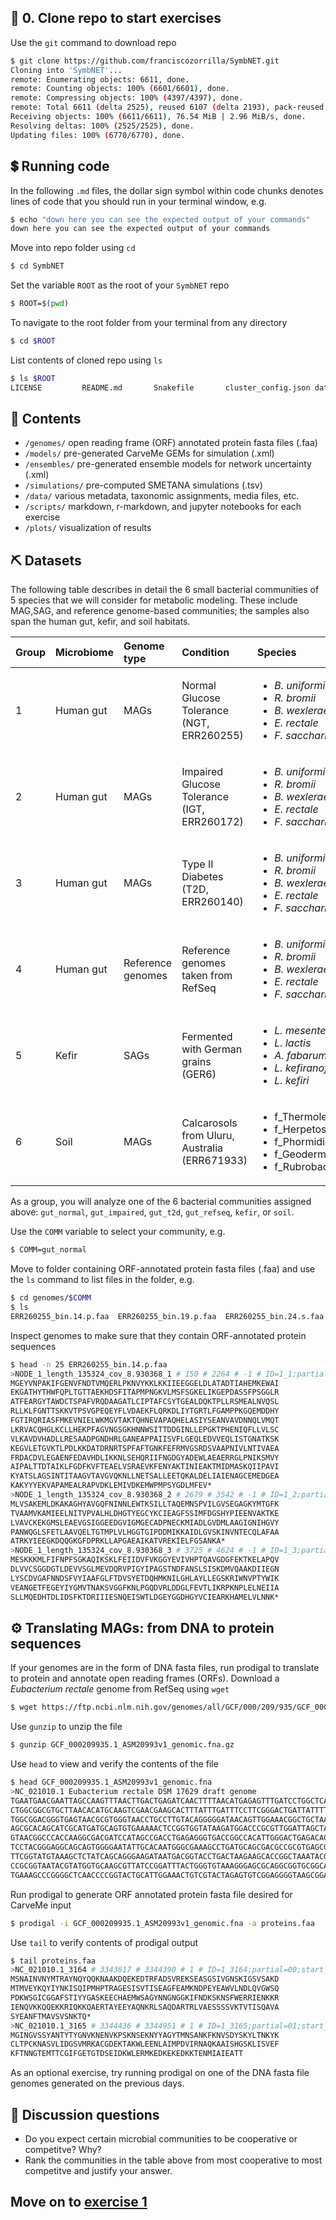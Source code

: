 ## 🏁 0. Clone repo to start exercises

Use the `git` command to download repo
```bash
$ git clone https://github.com/franciscozorrilla/SymbNET.git
Cloning into 'SymbNET'...
remote: Enumerating objects: 6611, done.
remote: Counting objects: 100% (6601/6601), done.
remote: Compressing objects: 100% (4397/4397), done.
remote: Total 6611 (delta 2525), reused 6107 (delta 2193), pack-reused 10
Receiving objects: 100% (6611/6611), 76.54 MiB | 2.96 MiB/s, done.
Resolving deltas: 100% (2525/2525), done.
Updating files: 100% (6770/6770), done.
```

## 💲 Running code

In the following `.md` files, the dollar sign symbol within code chunks denotes lines of code that you should run in your terminal window, e.g.
```bash
$ echo "down here you can see the expected output of your commands"
down here you can see the expected output of your commands
```

Move into repo folder using `cd`
```bash
$ cd SymbNET
```

Set the variable `ROOT` as the root of your `SymbNET` repo 
```bash
$ ROOT=$(pwd)
```

To navigate to the root folder from your terminal from any directory
```bash
$ cd $ROOT
```

List contents of cloned repo using `ls`
```bash
$ ls $ROOT
LICENSE			README.md		Snakefile		cluster_config.json	data			ensembles		genomes			models			plots			scripts			simulations
```

## 🗻 Contents

 - `/genomes/` open reading frame (ORF) annotated protein fasta files (.faa)
 - `/models/` pre-generated CarveMe GEMs for simulation (.xml)
 - `/ensembles/` pre-generated ensemble models for network uncertainty (.xml) 
 - `/simulations/` pre-computed SMETANA simulations (.tsv)
 - `/data/` various metadata, taxonomic assignments, media files, etc.
 - `/scripts/` markdown, r-markdown, and jupyter notebooks for each exercise
 - `/plots/` visualization of results

## ⛏️ Datasets

The following table describes in detail the 6 small bacterial communities of 5 species that we will consider for metabolic modeling. These include MAG,SAG, and reference genome-based communities; the samples also span the human gut, kefir, and soil habitats.

| Group | Microbiome |Genome type| Condition | Species | Links |
| :--- | :---        | :--- | :---           | :---          |  :---         | 
|1|  Human gut  | MAGs |Normal Glucose Tolerance (NGT, ERR260255) |  <ul><li>*B. uniformis*</li><li>*R. bromii*</li><li>*B. wexlerae*</li><li>*E. rectale*</li><li>*F. saccharivorans*</li></ul>   | <ul><li>[Paper](https://www.nature.com/articles/nature12198)</li><li>[metaGEM](https://github.com/franciscozorrilla/metaGEM_paper)</li><li>[MGnify](https://www.ebi.ac.uk/metagenomics/analyses/MGYA00001287#overview)</li></ul> |
|2| Human gut   | MAGs |Impaired Glucose Tolerance (IGT, ERR260172)      | <ul><li>*B. uniformis*</li><li>*R. bromii*</li><li>*B. wexlerae*</li><li>*E. rectale*</li><li>*F. saccharivorans*</li></ul>   |  <ul><li>[Paper](https://www.nature.com/articles/nature12198)</li><li>[metaGEM](https://github.com/franciscozorrilla/metaGEM_paper)</li><li>[MGnify](https://www.ebi.ac.uk/metagenomics/analyses/MGYA00001094?version=1.0#overview)</li></ul> |
|3| Human gut  | MAGs | Type II Diabetes (T2D, ERR260140)  | <ul><li>*B. uniformis*</li><li>*R. bromii*</li><li>*B. wexlerae*</li><li>*E. rectale*</li><li>*F. saccharivorans*</li></ul>  | <ul><li>[Paper](https://www.nature.com/articles/nature12198)</li><li>[metaGEM](https://github.com/franciscozorrilla/metaGEM_paper)</li><li>[MGnify](https://www.ebi.ac.uk/metagenomics/analyses/MGYA00001062?version=1.0#overview)</li></ul> |
|4| Human gut| Reference genomes | Reference genomes taken from RefSeq   | <ul><li>*B. uniformis*</li><li>*R. bromii*</li><li>*B. wexlerae*</li><li>*E. rectale*</li><li>*F. saccharivorans*</li></ul>  | <ul><li>[NCBI](https://www.ncbi.nlm.nih.gov/)</li></ul>   |
|5| Kefir | SAGs | Fermented with German grains (GER6)    | <ul><li>*L. mesenteroides*</li><li>*L. lactis*</li><li>*A. fabarum*</li><li>*L. kefiranofaciens*</li><li>*L. kefiri*</li></ul>  | <ul><li>[Paper](https://www.nature.com/articles/s41564-020-00816-5)</li></ul>   |
|6| Soil | MAGs |  Calcarosols from Uluru, Australia (ERR671933)   | <ul><li>f_Thermoleophilaceae</li><li>f_Herpetosiphonaceae</li><li>f_Phormidiaceae</li><li>f_Geodermatophilaceae</li><li>f_Rubrobacteraceae</li></ul>   | <ul><li>[Paper](https://academic.oup.com/gigascience/article/5/1/s13742-016-0126-5/2720982)</li><li>[metaGEM](https://github.com/franciscozorrilla/metaGEM_paper)</li><li>[MGnify](https://www.ebi.ac.uk/metagenomics/studies/MGYS00000434)</li></ul>  |

As a group, you will analyze one of the 6 bacterial communities assigned above: `gut_normal`, `gut_impaired`, `gut_t2d`, `gut_refseq`, `kefir`, or `soil`.

Use the `COMM` variable to select your community, e.g.

```bash
$ COMM=gut_normal
```

Move to folder containing ORF-annotated protein fasta files (.faa) and use the `ls` command to list files in the folder, e.g.
```bash
$ cd genomes/$COMM
$ ls
ERR260255_bin.14.p.faa	ERR260255_bin.19.p.faa	ERR260255_bin.24.s.faa	ERR260255_bin.7.p.faa	ERR260255_bin.9.s.faa
```

Inspect genomes to make sure that they contain ORF-annotated protein sequences
```bash
$ head -n 25 ERR260255_bin.14.p.faa
>NODE_1_length_135324_cov_8.930368_1 # 150 # 2264 # -1 # ID=1_1;partial=00;start_type=ATG;rbs_motif=AGGA;rbs_spacer=5-10bp;gc_cont=0.502
MGEYVNPAKIFGENVFNDTVMQERLPKNVYKKLKKIIEEGGELDLATADTIAHEMKEWAI
EKGATHYTHWFQPLTGTTAEKHDSFITAPMPNGKVLMSFSGKELIKGEPDASSFPSGGLR
ATFEARGYTAWDCTSPAFVRQDAAGATLCIPTAFCSYTGEALDQKTPLLRSMEALNVQSL
RLLKLFGNTTSKKVTPSVGPEQEYFLVDAEKFLQRKDLIYTGRTLFGAMPPKGQEMDDHY
FGTIRQRIASFMKEVNIELWKMGVTAKTQHNEVAPAQHELASIYSEANVAVDNNQLVMQT
LKRVACQHGLKCLLHEKPFAGVNGSGKHNNWSITTDDGINLLEPGKTPHENIQFLLVLSC
VLKAVDVHADLLRESAADPGNDHRLGANEAPPAIISVFLGEQLEDVVEQLISTGNATKSK
KEGVLETGVKTLPDLKKDATDRNRTSPFAFTGNKFEFRMVGSRDSVAAPNIVLNTIVAEA
FRDACDVLEGAENFEDAVHDLIKKNLSEHQRIIFNGDGYADEWLAEAERRGLPNIKSMVY
AIPALTTDTAIKLFGDFKVFTEAELVSRAEVKFENYAKTINIEAKTMIDMASKQIIPAVI
KYATSLAGSINTITAAGVTAVGVQKNLLNETSALLEETQKALDELIAIENAGCEMEDGEA
KAKYYYEKVAPAMEALRAPVDKLEMIVDKEMWPMPSYGDLMFEV*
>NODE_1_length_135324_cov_8.930368_2 # 2679 # 3542 # -1 # ID=1_2;partial=00;start_type=ATG;rbs_motif=AGGAGG;rbs_spacer=11-12bp;gc_cont=0.469
MLVSAKEMLDKAKAGHYAVGQFNINNLEWTKSILLTAQEMNSPVILGVSEGAGKYMTGFK
TVAAMVKAMIEELNITVPVALHLDHGTYEGCYKCIEAGFSSIMFDGSHYPIEENVAKTKE
LVAVCKEKGMSLEAEVGSIGGEEDGVIGMGECADPNECKMIADLGVDMLAAGIGNIHGVY
PANWQGLSFETLAAVQELTGTMPLVLHGGTGIPDDMIKKAIDLGVSKINVNTECQLAFAA
ATRKYIEEGKDQQGKGFDPRKLLAPGAEAIKATVREKIELFGSANKA*
>NODE_1_length_135324_cov_8.930368_3 # 3725 # 4624 # -1 # ID=1_3;partial=00;start_type=ATG;rbs_motif=AGGAG;rbs_spacer=5-10bp;gc_cont=0.496
MESKKKMLFIFNPFSGKAQIKSKLFEIIDVFVKGGYEVIVHPTQAVGDGFEKTKELAPQV
DLVVCSGGDGTLDEVVSGLMEVDQRVPIGYIPAGSTNDFANSLSISKDMVQAAKDIIEGN
LYSCDVGAFNNDSFVYIAAFGLFTDVSYETDQHMKNILGHLAYLLEGSKRIWNVPTYWIK
VEANGETFEGEYIYGMVTNAKSVGGFKNLPGQDVRLDDGLFEVTLIKRPKNPLELNEIIA
SLLMQEDHTDLIDSFKTDRIIIESNQEISWTLDGEYGGDHGYVCIEARKHAMELVLNNK*
```

## ⚙️ Translating MAGs: from DNA to protein sequences

If your genomes are in the form of DNA fasta files, run prodigal to translate to protein and annotate open reading frames (ORFs).
Download a *Eubacterium rectale* genome from RefSeq using `wget`

```bash
$ wget https://ftp.ncbi.nlm.nih.gov/genomes/all/GCF/000/209/935/GCF_000209935.1_ASM20993v1/GCF_000209935.1_ASM20993v1_genomic.fna.gz
```
Use `gunzip` to unzip the file
```bash
$ gunzip GCF_000209935.1_ASM20993v1_genomic.fna.gz
```
Use `head` to view and verify the contents of the file
```bash
$ head GCF_000209935.1_ASM20993v1_genomic.fna
>NC_021010.1 Eubacterium rectale DSM 17629 draft genome
TGAATGAACGAATTAGCCAAGTTTAACTTGACTGAGATCAACTTTTAACATGAGAGTTTGATCCTGGCTCAGGATGAACG
CTGGCGGCGTGCTTAACACATGCAAGTCGAACGAAGCACTTTATTTGATTTCCTTCGGGACTGATTATTTTGTGACTGAG
TGGCGGACGGGTGAGTAACGCGTGGGTAACCTGCCTTGTACAGGGGGATAACAGTTGGAAACGGCTGCTAATACCGCATA
AGCGCACAGCATCGCATGATGCAGTGTGAAAAACTCCGGTGGTATAAGATGGACCCGCGTTGGATTAGCTAGTTGGTGAG
GTAACGGCCCACCAAGGCGACGATCCATAGCCGACCTGAGAGGGTGACCGGCCACATTGGGACTGAGACACGGCCCAAAC
TCCTACGGGAGGCAGCAGTGGGGAATATTGCACAATGGGCGAAAGCCTGATGCAGCGACGCCGCGTGAGCGAAGAAGTAT
TTCGGTATGTAAAGCTCTATCAGCAGGGAAGATAATGACGGTACCTGACTAAGAAGCACCGGCTAAATACGTGCCAGCAG
CCGCGGTAATACGTATGGTGCAAGCGTTATCCGGATTTACTGGGTGTAAAGGGAGCGCAGGCGGTGCGGCAAGTCTGATG
TGAAAGCCCGGGGCTCAACCCCGGTACTGCATTGGAAACTGTCGTACTAGAGTGTCGGAGGGGTAAGCGGAATTCCTAGT
```

Run prodigal to generate ORF annotated protein fasta file desired for CarveMe input
```bash
$ prodigal -i GCF_000209935.1_ASM20993v1_genomic.fna -a proteins.faa
```

Use `tail` to verify contents of prodigal output

```bash
$ tail proteins.faa
>NC_021010.1_3164 # 3343617 # 3344390 # 1 # ID=1_3164;partial=00;start_type=ATG;rbs_motif=AGGAGG;rbs_spacer=5-10bp;gc_cont=0.386
MSNAINVNYMTRAYNQYQQKNAAKDQEKEDTRFADSVREKSEASGSIVGNSKIGSVSAKD
MTMVEYKQYIYNKISQIPMHPTRAGESISVTISEAGFEAMKNDPEYEAWVLNDLQVGWSQ
PDKWSGICGGAFSTIYYGASKEECHAEMWSAGYNNGNGGKIFNDKSKNSFWERRIENKKR
IENQVKKQQEKKRIQKKQAERTAYEEYAQNKRLSAQDARTRLVAESSSSVKTVTISQAVA
SYEANFTMAVSVSNKTQ*
>NC_021010.1_3165 # 3344436 # 3344951 # 1 # ID=1_3165;partial=01;start_type=ATG;rbs_motif=AGGAG;rbs_spacer=5-10bp;gc_cont=0.341
MGINGVSSYANTYTYGNVKNENVKPSKNSEKNYYAGYTMNSANKFKNVSDYSKYLTNKYK
CLTPCKNASVLIDGSVMRKACGDEKTAKWLEENLAIMPDVIRNAQKAAISHGSKLISVEF
KFTNNGTEMTTCGIFGETGTDSEIDKWLERMKEDKEKEDKKTENMIAIEATT
```

As an optional exercise, try running prodigal on one of the DNA fasta file genomes generated on the previous days.

## 🙋 Discussion questions

 - Do you expect certain microbial communities to be cooperative or competitve? Why?
 - Rank the communities in the table above from most cooperative to most competitve and justify your answer.

## Move on to [exercise 1](https://github.com/franciscozorrilla/SymbNET/blob/main/scripts/1.carve_models.md)

